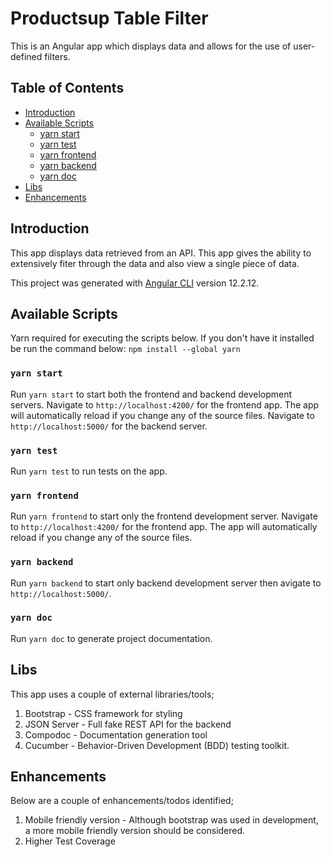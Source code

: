 # Productsup Table Filter
This is an Angular app which displays data and allows for the use of user-defined filters.

## Table of Contents
* [Introduction](#introduction)
* [Available Scripts](#available-scripts)
  * [yarn start](#yarn-start)
  * [yarn test](#yarn-test)
  * [yarn frontend](#yarn-frontend)
  * [yarn backend](#yarn-backend)
  * [yarn doc](#yarn-doc)
* [Libs](#libs)
* [Enhancements](#enhancements)


## Introduction
This app displays data retrieved from an API. This app gives the ability to extensively fiter through the data and also view a single piece of data.

This project was generated with [Angular CLI](https://github.com/angular/angular-cli) version 12.2.12.


## Available Scripts
Yarn required for executing the scripts below. If you don't have it installed be run the command below:
`npm install --global yarn`

### `yarn start`
Run `yarn start` to start both the frontend and backend development servers.
Navigate to `http://localhost:4200/` for the frontend app. The app will automatically reload if you change any of the source files.
Navigate to `http://localhost:5000/` for the backend server.

### `yarn test`
Run `yarn test` to run tests on the app.

### `yarn frontend`
Run `yarn frontend` to start only the frontend development server.
Navigate to `http://localhost:4200/` for the frontend app. The app will automatically reload if you change any of the source files.

### `yarn backend`
Run `yarn backend` to start only backend development server then avigate to `http://localhost:5000/`.

### `yarn doc`
Run `yarn doc` to generate project documentation.


## Libs
This app uses a couple of external libraries/tools;
1. Bootstrap - CSS framework for styling
2. JSON Server - Full fake REST API for the backend
3. Compodoc - Documentation generation tool
4. Cucumber - Behavior-Driven Development (BDD) testing toolkit.


## Enhancements
Below are a couple of enhancements/todos identified;
1. Mobile friendly version - Although bootstrap was used in development, a more mobile friendly version should be considered.
2. Higher Test Coverage
